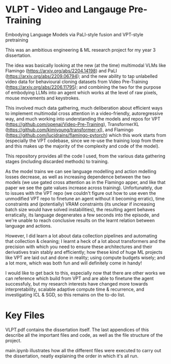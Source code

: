# VLPT -  Video and Langauge Pre-Training
Embodying Language Models via PaLI-style fusion and VPT-style pretraining

This was an ambitious engineering & ML research project for my year 3 dissertation.

The idea was basically looking at the new (at the time) multimodal VLMs like Flamingo (https://arxiv.org/abs/2204.14198) and PaLI (https://arxiv.org/abs/2209.06794); and the new ability to tap unlabelled video data for behavioural cloning datasets from Video Pre-Training (https://arxiv.org/abs/2206.11795); and combining the two for the purpose of embodying LLMs into an agent which works at the level of raw pixels, mouse movements and keystrokes.

This involved much data gathering, much deliberation about efficient ways to implement multimodal cross attention in a video-friendly, autoregressive way, and much working into understanding the models and repos for VPT (https://github.com/openai/Video-Pre-Training), TransformerXL (https://github.com/kimiyoung/transformer-xl), and Flamingo (https://github.com/lucidrains/flamingo-pytorch) which this work starts from (especially the VPT codebase, since we re-use the training loop from there and this makes up the majority of the complexity and code of the model).

This repository provides all the code I used, from the various data gathering stages (including discarded methods) to training.

As the model trains we can see language modelling and action mdelling losses decrease, as well as increasing dependence between the two models (we use gated cross attention as in the Flamingo apper, and like that paper we see the gate values increase across training). Unfortunately, due to issues with the VPT repo (we couldn't figure out how to use even the unmodified VPT repo to finetune an agent without it becoming erratic), time constraints and (potentially) VRAM constraints (its unclear if increasing batch size would have solved instabilities), the resulting agent behaves erratically, its language degenerates a few seconds into the episode, and we're unable to reach conclusive results on the learnt relation between language and actions.

However, I did learn a lot about data collection pipelines and automating that collection & cleaning; I learnt a heck of a lot about transformers and the precision with which you need to ensure these architectures and their derivatives train stably and efficiently; how these kind of huge ML projects like VPT are laid out and done in reality; using compute budgets wisely; and a lot more, which was both fun and will definitely come in handy!

I would like to get back to this, especially now that there are other works we can reference which build from VPT and are able to finetune the agent successfuly, but my research interests have changed more towards interpretability, scalable adaptive compute time & recurrence, and investigating ICL & SGD, so this remains on the to-do list.

# Key Files

VLPT.pdf contains the dissertation itself. The last appendices of this describe all the important files and code, as well as the file structure of the project.

main.ipynb illustrates how all the different files were executed to carry out the dissertation, neatly explaining the order in which it's all run.
